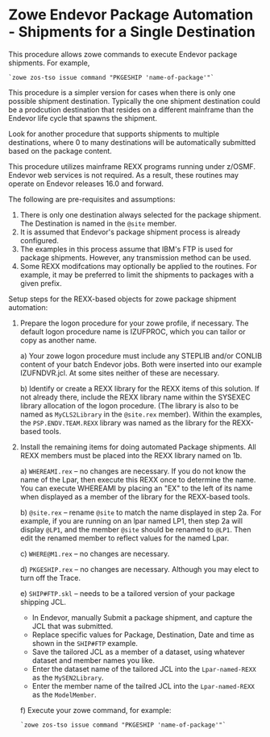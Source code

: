 # Zowe Endevor Package Automation - Shipments for a Single Destination
This procedure allows zowe commands to execute Endevor package shipments. For example,

    `zowe zos-tso issue command "PKGESHIP 'name-of-package'"`
    
This procedure is a simpler version for cases when there is only one possible shipment destination. Typically the one shipment destination could be a prodcution destination that resides on a different mainframe than the Endevor life cycle that spawns the shipment.

Look for another procedure that supports shipments to multiple destinations, where 0 to many destinations will be automatically submitted based on the package content.

This procedure utilizes mainframe REXX programs running under z/OSMF. Endevor web services is not required. As a result, these routines may operate on Endevor releases 16.0 and forward.

The following are pre-requisites and assumptions:
1) There is only one destination always selected for the package shipment. The Destination is named in the `@site` member.
2) It is assumed that Endevor's package shipment process is already configured. 
3) The examples in this process assume that IBM's FTP is used for package shipments. However, any transmission method can be used.
4) Some REXX modifcations may optionally be applied to the routines. For example, it may be preferred to limit the shipments to packages with a given prefix.


Setup steps for the REXX-based objects for zowe package shipment automation:
1)	Prepare the logon procedure for your zowe profile, if necessary. The default logon procedure name is IZUFPROC, which you can tailor or copy as another name. 
    
    a)	Your zowe logon procedure must include any STEPLIB and/or CONLIB content of your batch Endevor jobs. Both were inserted into our example IZUFNDVR.jcl. At some sites neither of these are necessary.
        
    b)	Identify or create a REXX library for the REXX items of this solution. If not already there, include the REXX library name within the SYSEXEC library allocation of the logon procedure. (The library is also to be named as `MyCLS2Library` in the `@site.rex` member). Within the examples, the `PSP.ENDV.TEAM.REXX` library was named as the library for the REXX-based tools.

2)	Install the remaining items for doing automated Package shipments. All REXX members must be placed into the REXX library named on 1b.  
    
    a)	`WHEREAMI.rex` – no changes are necessary. If you do not know the name of the Lpar, then execute this REXX once to determine the name. You can execute WHEREAMI by placing an "EX" to the left of its name when displayed as a member of the library for the REXX-based tools.
        
    b)	`@site.rex` – rename `@site` to match the name displayed in step 2a. For example, if you are running on an lpar named LP1, then step 2a will display `@LP1`, and the member `@site` should be renamed to `@LP1`. Then edit the renamed member to reflect values for the named Lpar. 
        
    c)	`WHERE@M1.rex` – no changes are necessary. 
    
    d)	`PKGESHIP.rex` – no changes are necessary. Although you may elect to turn off the Trace.
    
    e)	`SHIP#FTP.skl` – needs to be a tailored version of your package shipping JCL.
    -  In Endevor, manually Submit a package shipment, and capture the JCL that was submitted. 
    -   Replace specific values for Package, Destination, Date and time as shown in the `SHIP#FTP` example.
    -   Save the tailored JCL as a member of a dataset, using whatever dataset and member names you like. 
    -   Enter the dataset name of the tailored JCL into the `Lpar-named-REXX` as the `MySEN2Library`. 
    -   Enter the member name of the tailred JCL into the `Lpar-named-REXX` as the `ModelMember`.
        
    f)  Execute your zowe command, for example:
    
        `zowe zos-tso issue command "PKGESHIP 'name-of-package'"`
